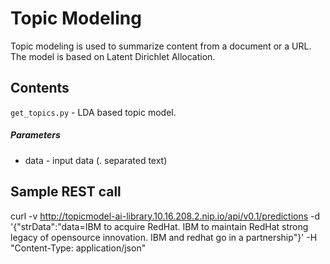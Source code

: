 # Topic Modeling

Topic modeling is used to summarize content from a document or a URL. The model is based on Latent Dirichlet Allocation.
## Contents

`get_topics.py` - LDA based topic model.
##### Parameters
* data - input data (. separated text)

## Sample REST call

curl -v http://topicmodel-ai-library.10.16.208.2.nip.io/api/v0.1/predictions -d '{"strData":"data=IBM to acquire RedHat. IBM to maintain RedHat strong legacy of opensource innovation. IBM and redhat go in a partnership"}'  -H "Content-Type: application/json"

